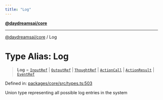 ```yaml
---
title: "Log"
---
```


[**@daydreamsai/core**](./api-reference.md)

***

[@daydreamsai/core](./api-reference.md) / Log

# Type Alias: Log

> **Log** = [`InputRef`](./InputRef.md) \| [`OutputRef`](./OutputRef.md) \| [`ThoughtRef`](./ThoughtRef.md) \| [`ActionCall`](./ActionCall.md) \| [`ActionResult`](./ActionResult.md) \| [`EventRef`](./EventRef.md)

Defined in: [packages/core/src/types.ts:503](https://github.com/dojoengine/daydreams/blob/cade502c379b7b9e103832026447c86310638fce/packages/core/src/types.ts#L503)

Union type representing all possible log entries in the system
